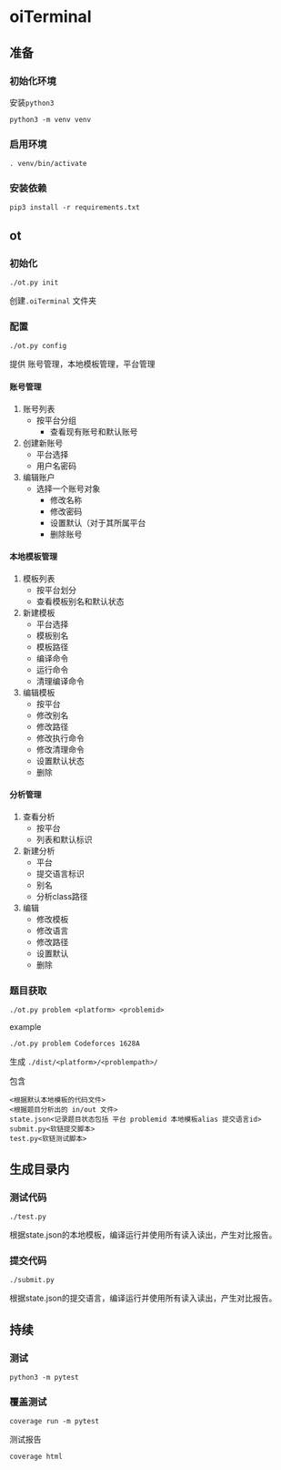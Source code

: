 # oiTerminal

## 准备

### 初始化环境

安装`python3`

`python3 -m venv venv`

### 启用环境

`. venv/bin/activate`

### 安装依赖

`pip3 install -r requirements.txt`

## ot

### 初始化

`./ot.py init`

创建`.oiTerminal` 文件夹

### 配置

`./ot.py config`

提供 账号管理，本地模板管理，平台管理

#### 账号管理

1. 账号列表
   - 按平台分组
     - 查看现有账号和默认账号
2. 创建新账号
   - 平台选择
   - 用户名密码
3. 编辑账户
   - 选择一个账号对象
     - 修改名称
     - 修改密码
     - 设置默认（对于其所属平台
     - 删除账号

#### 本地模板管理

1. 模板列表
   - 按平台划分
   - 查看模板别名和默认状态
2. 新建模板
   - 平台选择
   - 模板别名
   - 模板路径
   - 编译命令
   - 运行命令
   - 清理编译命令
3. 编辑模板
   - 按平台
   - 修改别名
   - 修改路径
   - 修改执行命令
   - 修改清理命令
   - 设置默认状态
   - 删除

#### 分析管理

1. 查看分析
   - 按平台
   - 列表和默认标识
2. 新建分析
   - 平台
   - 提交语言标识
   - 别名
   - 分析class路径
3. 编辑
   - 修改模板
   - 修改语言
   - 修改路径
   - 设置默认
   - 删除

### 题目获取

`./ot.py problem <platform> <problemid>`

example

`./ot.py problem Codeforces 1628A`

生成 `./dist/<platform>/<problempath>/`

包含

```
<根据默认本地模板的代码文件>
<根据题目分析出的 in/out 文件>
state.json<记录题目状态包括 平台 problemid 本地模板alias 提交语言id>
submit.py<软链提交脚本>
test.py<软链测试脚本>
```

## 生成目录内

### 测试代码

`./test.py`

根据state.json的本地模板，编译运行并使用所有读入读出，产生对比报告。

### 提交代码

`./submit.py`

根据state.json的提交语言，编译运行并使用所有读入读出，产生对比报告。

## 持续

### 测试

`python3 -m pytest`

### 覆盖测试

`coverage run -m pytest `

测试报告

`coverage html`
